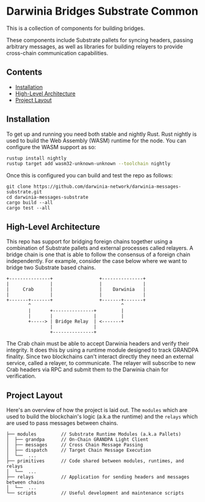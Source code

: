 # Darwinia Bridges Substrate Common

This is a collection of components for building bridges.

These components include Substrate pallets for syncing headers, passing arbitrary messages, as well
as libraries for building relayers to provide cross-chain communication capabilities.

## Contents

- [Installation](#installation)
- [High-Level Architecture](#high-level-architecture)
- [Project Layout](#project-layout)

## Installation

To get up and running you need both stable and nightly Rust. Rust nightly is used to build the Web
Assembly (WASM) runtime for the node. You can configure the WASM support as so:

```bash
rustup install nightly
rustup target add wasm32-unknown-unknown --toolchain nightly
```

Once this is configured you can build and test the repo as follows:

```
git clone https://github.com/darwinia-network/darwinia-messages-substrate.git
cd darwinia-messages-substrate
cargo build --all
cargo test --all
```
## High-Level Architecture

This repo has support for bridging foreign chains together using a combination of Substrate pallets
and external processes called relayers. A bridge chain is one that is able to follow the consensus
of a foreign chain independently. For example, consider the case below where we want to bridge two
Substrate based chains.

```
+---------------+                 +---------------+
|               |                 |               |
|     Crab      |                 |    Darwinia   |
|               |                 |               |
+-------+-------+                 +-------+-------+
        ^                                 ^
        |       +---------------+         |
        |       |               |         |
        +-----> | Bridge Relay  | <-------+
                |               |
                +---------------+
```

The Crab chain must be able to accept Darwinia headers and verify their integrity. It does this by
using a runtime module designed to track GRANDPA finality. Since two blockchains can't interact
directly they need an external service, called a relayer, to communicate. The relayer will subscribe
to new Crab headers via RPC and submit them to the Darwinia chain for verification.

## Project Layout

Here's an overview of how the project is laid out. The `modules` which are used to build the blockchain's logic (a.k.a the runtime) and
the `relays` which are used to pass messages between chains.

```
├── modules         // Substrate Runtime Modules (a.k.a Pallets)
│  ├── grandpa      // On-Chain GRANDPA Light Client
│  ├── messages     // Cross Chain Message Passing
│  ├── dispatch     // Target Chain Message Execution
│  └──  ...
├── primitives      // Code shared between modules, runtimes, and relays
│  └──  ...
├── relays          // Application for sending headers and messages between chains
│  └──  ...
└── scripts         // Useful development and maintenance scripts
```
